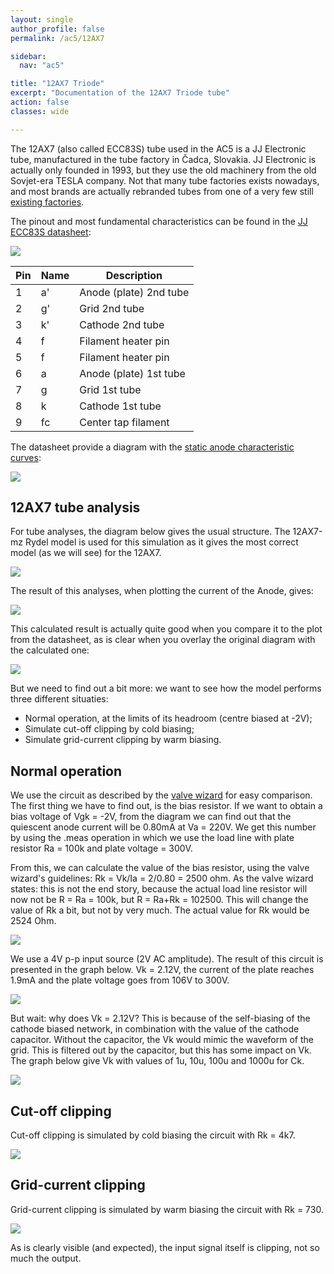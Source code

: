 ```yaml
---
layout: single
author_profile: false
permalink: /ac5/12AX7

sidebar:
  nav: "ac5"

title: "12AX7 Triode"
excerpt: "Documentation of the 12AX7 Triode tube"
action: false
classes: wide

---
```

The 12AX7 (also called ECC83S) tube used in the AC5 is a JJ Electronic tube, manufactured in the tube factory in Čadca, Slovakia. JJ Electronic is actually only founded in 1993, but they use the old machinery from the old Sovjet-era TESLA company. Not that many tube factories exists nowadays, and most brands are actually rebranded tubes from one of a very few still [existing factories](https://hackaday.com/2020/08/06/just-who-makes-tubes-these-days/).

The pinout and most fundamental characteristics can be found in the [JJ ECC83S datasheet](https://www.jj-electronic.com/images/stories/product/preamplifying_tubes/pdf/ecc83s.pdf):

![](/assets/images/ac5/12ax7-pinout.png)

|Pin|Name| Description |
|---|----|-------------|
| 1 | a' | Anode (plate) 2nd tube|
| 2 | g' | Grid 2nd tube |
| 3 | k' | Cathode 2nd tube |
| 4 | f  | Filament heater pin |
| 5 | f  | Filament heater pin |
| 6 | a  | Anode (plate) 1st tube |
| 7 | g  | Grid 1st tube |
| 8 | k  | Cathode 1st tube |
| 9 | fc | Center tap filament |

The datasheet provide a diagram with the [static anode characteristic curves](https://www.electronics-notes.com/articles/electronic_components/valves-tubes/triode-valve-vacuum-tube-formula-theory.php):

![](/assets/images/ac5/jj-12AX7-plot.png)

## 12AX7 tube analysis

For tube analyses, the diagram below gives the usual structure. The 12AX7-mz Rydel model is used for this simulation as it gives the most correct model (as we will see) for the 12AX7.

![](/assets/images/ac5/12AX7.svg)

The result of this analyses, when plotting the current of the Anode, gives:

![](/assets/images/ac5/spice-12AX7-plot.svg)

This calculated result is actually quite good when you compare it to the plot from the datasheet, as is clear when you overlay the original diagram with the calculated one:

![](/assets/images/ac5/overlay-12AX7-plot.png)

But we need to find out a bit more: we want to see how the model performs three different situaties:

- Normal operation, at the limits of its headroom (centre biased at -2V);
- Simulate cut-off clipping by cold biasing;
- Simulate grid-current clipping by warm biasing.

## Normal operation

We use the circuit as described by the [valve wizard](http://www.valvewizard.co.uk/Common_Gain_Stage.pdf) for easy comparison. The first thing we have to find out, is the bias resistor. If we want to obtain a bias voltage of Vgk = -2V, from the diagram we can find out that the quiescent anode current will be 0.80mA at Va = 220V. We get this number by using the .meas operation in which we use the load line with plate resistor Ra = 100k and plate voltage = 300V.

From this, we can calculate the value of the bias resistor, using the valve wizard's guidelines: Rk = Vk/Ia = 2/0.80 = 2500 ohm. As the valve wizard states: this is not the end story, because the actual load line resistor will now not be R = Ra = 100k, but R = Ra+Rk = 102500. This will change the value of Rk a bit, but not by very much. The actual value for Rk would be 2524 Ohm.

![](/assets/images/ac5/12ax7-amp.svg)

We use a 4V p-p input source (2V AC amplitude). The result of this circuit is presented in the graph below. Vk = 2.12V, the current of the plate reaches 1.9mA and the plate voltage goes from 106V to 300V.

![](/assets/images/ac5/12ax7-amp-wave-2524.svg)

But wait: why does Vk = 2.12V? This is because of the self-biasing of the cathode biased network, in combination with the value of the cathode capacitor. Without the capacitor, the Vk would mimic the waveform of the grid. This is filtered out by the capacitor, but this has some impact on Vk. The graph below give Vk with values of 1u, 10u, 100u and 1000u for Ck.

![](/assets/images/ac5/12ax7-amp-wave-2524-C.svg)

## Cut-off clipping

Cut-off clipping is simulated by cold biasing the circuit with Rk = 4k7.

![](/assets/images/ac5/12ax7-amp-wave-4700.svg)

## Grid-current clipping

Grid-current clipping is simulated by warm biasing the circuit with Rk = 730.

![](/assets/images/ac5/12ax7-amp-wave-730.svg)

As is clearly visible (and expected), the input signal itself is clipping, not so much the output.
